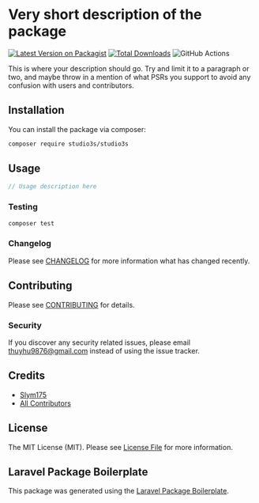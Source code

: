 # Very short description of the package

[![Latest Version on Packagist](https://img.shields.io/packagist/v/studio3s/studio3s.svg?style=flat-square)](https://packagist.org/packages/studio3s/studio3s)
[![Total Downloads](https://img.shields.io/packagist/dt/studio3s/studio3s.svg?style=flat-square)](https://packagist.org/packages/studio3s/studio3s)
![GitHub Actions](https://github.com/studio3s/studio3s/actions/workflows/main.yml/badge.svg)

This is where your description should go. Try and limit it to a paragraph or two, and maybe throw in a mention of what PSRs you support to avoid any confusion with users and contributors.

## Installation

You can install the package via composer:

```bash
composer require studio3s/studio3s
```

## Usage

```php
// Usage description here
```

### Testing

```bash
composer test
```

### Changelog

Please see [CHANGELOG](CHANGELOG.md) for more information what has changed recently.

## Contributing

Please see [CONTRIBUTING](CONTRIBUTING.md) for details.

### Security

If you discover any security related issues, please email thuyhu9876@gmail.com instead of using the issue tracker.

## Credits

-   [Slym175](https://github.com/studio3s)
-   [All Contributors](../../contributors)

## License

The MIT License (MIT). Please see [License File](LICENSE.md) for more information.

## Laravel Package Boilerplate

This package was generated using the [Laravel Package Boilerplate](https://laravelpackageboilerplate.com).
